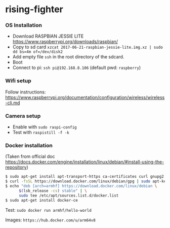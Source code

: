 # rising-fighter

### OS Installation
* Download RASPBIAN JESSIE LITE https://www.raspberrypi.org/downloads/raspbian/
* Copy to sd card `xzcat 2017-06-21-raspbian-jessie-lite.img.xz | sudo dd bs=4m of=/dev/disk2`
* Add empty file `ssh` in the root directory of the sdcard.
* Boot
* Connect to pi: `ssh pi@192.168.8.106` (default pwd: `raspberry`)

### Wifi setup
Follow instructions: https://www.raspberrypi.org/documentation/configuration/wireless/wireless-cli.md

### Camera setup
* Enable with `sudo raspi-config`
* Test with `raspistill -f -k`

### Docker installation
(Taken from official doc https://docs.docker.com/engine/installation/linux/debian/#install-using-the-repository)
```bash
$ sudo apt-get install apt-transport-https ca-certificates curl gnupg2 software-properties-common
$ curl -fsSL https://download.docker.com/linux/debian/gpg | sudo apt-key add -
$ echo "deb [arch=armhf] https://download.docker.com/linux/debian \
      $(lsb_release -cs) stable" | \
      sudo tee /etc/apt/sources.list.d/docker.list
$ sudo apt-get install docker-ce
```
Test: `sudo docker run armhf/hello-world` 

Images: `https://hub.docker.com/u/arm64v8`
